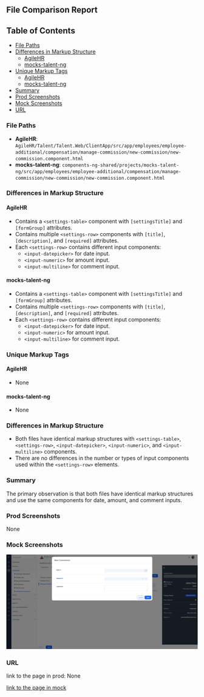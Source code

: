 ## File Comparison Report

## Table of Contents

- [File Paths](#file-paths)
- [Differences in Markup Structure](#differences-in-markup-structure)
  - [AgileHR](#agilehr)
  - [mocks-talent-ng](#mocks-talent-ng)
- [Unique Markup Tags](#unique-markup-tags)
  - [AgileHR](#agilehr-1)
  - [mocks-talent-ng](#mocks-talent-ng-1)
- [Summary](#summary)
- [Prod Screenshots](#prod-screenshots)
- [Mock Screenshots](#mock-screenshots)
- [URL](#url)

### File Paths

- **AgileHR**: `AgileHR/Talent/Talent.Web/ClientApp/src/app/employees/employee-additional/compensation/manage-commission/new-commission/new-commission.component.html`
- **mocks-talent-ng**: `components-ng-shared/projects/mocks-talent-ng/src/app/employees/employee-additional/compensation/manage-commission/new-commission/new-commission.component.html`

### Differences in Markup Structure

#### AgileHR

- Contains a `<settings-table>` component with `[settingsTitle]` and `[formGroup]` attributes.
- Contains multiple `<settings-row>` components with `[title]`, `[description]`, and `[required]` attributes.
- Each `<settings-row>` contains different input components:
  - `<input-datepicker>` for date input.
  - `<input-numeric>` for amount input.
  - `<input-multiline>` for comment input.

#### mocks-talent-ng

- Contains a `<settings-table>` component with `[settingsTitle]` and `[formGroup]` attributes.
- Contains multiple `<settings-row>` components with `[title]`, `[description]`, and `[required]` attributes.
- Each `<settings-row>` contains different input components:
  - `<input-datepicker>` for date input.
  - `<input-numeric>` for amount input.
  - `<input-multiline>` for comment input.

### Unique Markup Tags

#### AgileHR

- None

#### mocks-talent-ng

- None

### Differences in Markup Structure

- Both files have identical markup structures with `<settings-table>`, `<settings-row>`, `<input-datepicker>`, `<input-numeric>`, and `<input-multiline>` components.
- There are no differences in the number or types of input components used within the `<settings-row>` elements.

### Summary

The primary observation is that both files have identical markup structures and use the same components for date, amount, and comment inputs.

### Prod Screenshots

None

### Mock Screenshots

![Mock Screenshot](new-commission-mock.png)

### URL

link to the page in prod: None

[link to the page in mock](https://localhost:4340/employees/:id/additional)
